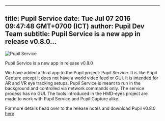 ---
 title: Pupil Service
 date: Tue Jul 07 2016 09:47:48 GMT+0700 (ICT)
 author: Pupil Dev Team
 subtitle: Pupil Service is a new app in release v0.8.0...
 ---

<img src="../../../../media/images/blog/pupil-service.png" alt="Pupil Service">

Pupil Service is a new app in release v0.8.0

We have added a third app to the Pupil project: Pupil Service. It is like Pupil Capture except it does not have a world video feed or GUI. It is intended for AR and VR eye tracking setups. Pupil Service is meant to run in the background and controlled via network commands only. The service process has no GUI. The tools introduced in the HMD-eyes project are made to work with Pupil Service and Pupil Capture alike.

For more details head over to the release notes and download Pupil v0.8.0 [here](https://github.com/pupil-labs/pupil/releases/tag/v0.8).

